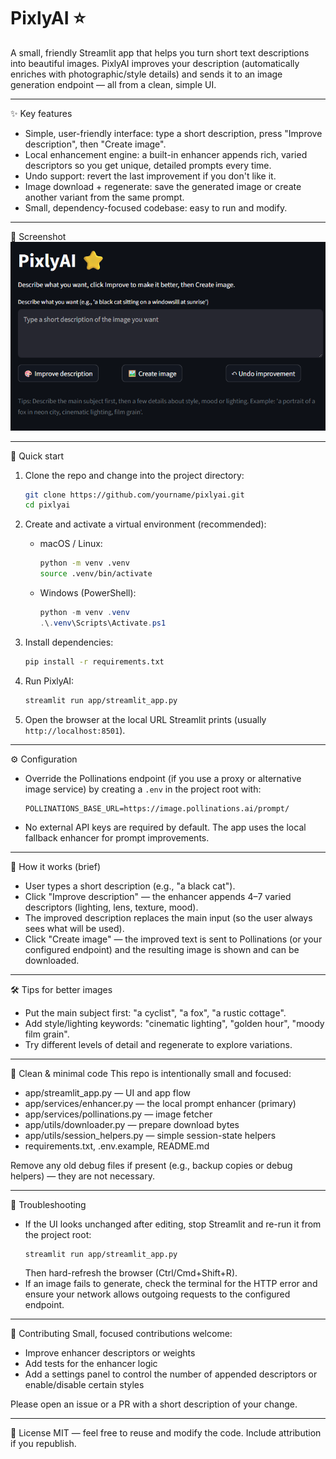 # PixlyAI ⭐

A small, friendly Streamlit app that helps you turn short text descriptions into beautiful images. PixlyAI improves your description (automatically enriches with photographic/style details) and sends it to an image generation endpoint — all from a clean, simple UI.

---

✨ Key features
- Simple, user-friendly interface: type a short description, press "Improve description", then "Create image".
- Local enhancement engine: a built-in enhancer appends rich, varied descriptors so you get unique, detailed prompts every time.
- Undo support: revert the last improvement if you don't like it.
- Image download + regenerate: save the generated image or create another variant from the same prompt.
- Small, dependency-focused codebase: easy to run and modify.

---

📸 Screenshot
![PixlyAI screenshot](./assets/screenshot.png)

---

🚀 Quick start

1. Clone the repo and change into the project directory:
   ```bash
   git clone https://github.com/yourname/pixlyai.git
   cd pixlyai
   ```

2. Create and activate a virtual environment (recommended):
   - macOS / Linux:
     ```bash
     python -m venv .venv
     source .venv/bin/activate
     ```
   - Windows (PowerShell):
     ```powershell
     python -m venv .venv
     .\.venv\Scripts\Activate.ps1
     ```

3. Install dependencies:
   ```bash
   pip install -r requirements.txt
   ```

4. Run PixlyAI:
   ```bash
   streamlit run app/streamlit_app.py
   ```

5. Open the browser at the local URL Streamlit prints (usually `http://localhost:8501`).

---

⚙️ Configuration

- Override the Pollinations endpoint (if you use a proxy or alternative image service) by creating a `.env` in the project root with:
  ```
  POLLINATIONS_BASE_URL=https://image.pollinations.ai/prompt/
  ```
- No external API keys are required by default. The app uses the local fallback enhancer for prompt improvements.

---

🧩 How it works (brief)
- User types a short description (e.g., "a black cat").
- Click "Improve description" — the enhancer appends 4–7 varied descriptors (lighting, lens, texture, mood).
- The improved description replaces the main input (so the user always sees what will be used).
- Click "Create image" — the improved text is sent to Pollinations (or your configured endpoint) and the resulting image is shown and can be downloaded.

---

🛠️ Tips for better images
- Put the main subject first: "a cyclist", "a fox", "a rustic cottage".
- Add style/lighting keywords: "cinematic lighting", "golden hour", "moody film grain".
- Try different levels of detail and regenerate to explore variations.

---

🧹 Clean & minimal code
This repo is intentionally small and focused:
- app/streamlit_app.py — UI and app flow
- app/services/enhancer.py — the local prompt enhancer (primary)
- app/services/pollinations.py — image fetcher
- app/utils/downloader.py — prepare download bytes
- app/utils/session_helpers.py — simple session-state helpers
- requirements.txt, .env.example, README.md

Remove any old debug files if present (e.g., backup copies or debug helpers) — they are not necessary.

---

📣 Troubleshooting
- If the UI looks unchanged after editing, stop Streamlit and re-run it from the project root:
  ```bash
  streamlit run app/streamlit_app.py
  ```
  Then hard-refresh the browser (Ctrl/Cmd+Shift+R).
- If an image fails to generate, check the terminal for the HTTP error and ensure your network allows outgoing requests to the configured endpoint.

---

🤝 Contributing
Small, focused contributions welcome:
- Improve enhancer descriptors or weights
- Add tests for the enhancer logic
- Add a settings panel to control the number of appended descriptors or enable/disable certain styles

Please open an issue or a PR with a short description of your change.

---

📄 License
MIT — feel free to reuse and modify the code. Include attribution if you republish.


